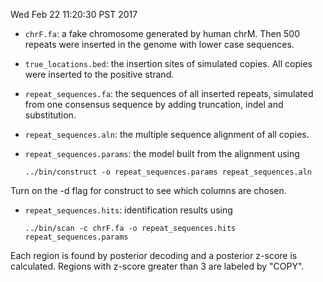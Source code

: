 Wed Feb 22 11:20:30 PST 2017
* `chrF.fa`: a fake chromosome generated by human chrM.
Then 500 repeats were inserted in the genome with lower case
sequences.

* `true_locations.bed`: the insertion sites of simulated copies. All copies
were inserted to the positive strand.

* `repeat_sequences.fa`: the sequences of all inserted repeats, simulated from
one consensus sequence by adding truncation, indel and substitution.

* `repeat_sequences.aln`: the multiple sequence alignment of all copies.

* `repeat_sequences.params`: the model built from the alignment using

    `../bin/construct -o repeat_sequences.params repeat_sequences.aln`

Turn on the -d flag for construct to see which columns are chosen.

* `repeat_sequences.hits`: identification results using

    `../bin/scan -c chrF.fa -o repeat_sequences.hits repeat_sequences.params`

Each region is found by posterior decoding and a posterior z-score
is calculated. Regions with z-score greater than 3 are labeled by "COPY".
